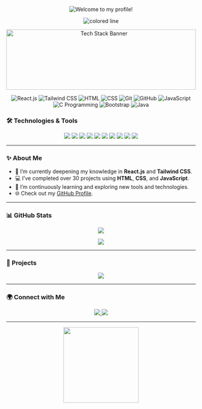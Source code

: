 <p align="center">
  <img src="https://readme-typing-svg.herokuapp.com?font=Fira+Code&size=40&duration=4000&color=FFFFFF&center=true&vCenter=true&width=800&lines=Hey%2C+I'm+Puspalal+Newar;Welcome+To+My+Profile!" alt="Welcome to my profile!" />
</p>

<p align="center">
  <img src="https://via.placeholder.com/800x3/1ABC9C/000000?text=" alt="colored line" />
</p>

<p align="center">
  <img src="https://via.placeholder.com/1200x100/FFFFFF/000000?text=Tech+Stack" alt="Tech Stack Banner" style="height: 10rem; width: 100%; object-fit: cover;"/>
</p>

<p align="center">
  <img src="https://img.shields.io/badge/React.js-00d8ff?style=for-the-badge&logo=react&logoColor=white" alt="React.js"/>
  <img src="https://img.shields.io/badge/Tailwind%20CSS-38B2AC?style=for-the-badge&logo=tailwind-css&logoColor=white" alt="Tailwind CSS"/>
  <img src="https://img.shields.io/badge/HTML-E34F26?style=for-the-badge&logo=html5&logoColor=white" alt="HTML"/>
  <img src="https://img.shields.io/badge/CSS-1572B6?style=for-the-badge&logo=css3&logoColor=white" alt="CSS"/>
  <img src="https://img.shields.io/badge/Git-F05032?style=for-the-badge&logo=git&logoColor=white" alt="Git"/>
  <img src="https://img.shields.io/badge/GitHub-181717?style=for-the-badge&logo=github&logoColor=white" alt="GitHub"/>
  <img src="https://img.shields.io/badge/JavaScript-F7DF1E?style=for-the-badge&logo=javascript&logoColor=white" alt="JavaScript"/>
  <img src="https://img.shields.io/badge/C-00599C?style=for-the-badge&logo=c&logoColor=white" alt="C Programming"/>
  <img src="https://img.shields.io/badge/Bootstrap-563D7C?style=for-the-badge&logo=bootstrap&logoColor=white" alt="Bootstrap"/>
  <img src="https://img.shields.io/badge/Java-007396?style=for-the-badge&logo=java&logoColor=white" alt="Java"/>
</p>

<p align="center">
<!--   <img src="https://i.imgur.com/4FoeH6a.png" alt="Animated banner" style="height: 10rem; width: 100%; object-fit: cover;"/> -->
</p>


### 🛠️ Technologies & Tools

<p align="center">
  <img src="https://img.shields.io/badge/Code-React.js-00d8ff?style=flat-square&logo=react" />
  <img src="https://img.shields.io/badge/Code-TailwindCSS-38B2AC?style=flat-square&logo=tailwind-css" />
  <img src="https://img.shields.io/badge/Code-HTML-E34F26?style=flat-square&logo=html5" />
  <img src="https://img.shields.io/badge/Code-CSS-1572B6?style=flat-square&logo=css3" />
  <img src="https://img.shields.io/badge/Code-JavaScript-F7DF1E?style=flat-square&logo=javascript" />
  <img src="https://img.shields.io/badge/Code-C-00599C?style=flat-square&logo=c" />
  <img src="https://img.shields.io/badge/Code-Bootstrap-563D7C?style=flat-square&logo=bootstrap" />
  <img src="https://img.shields.io/badge/Version%20Control-Git-F05032?style=flat-square&logo=git" />
  <img src="https://img.shields.io/badge/Hosting-GitHub-181717?style=flat-square&logo=github" />
  <img src="https://img.shields.io/badge/Code-Java-007396?style=flat-square&logo=java" />
</p>

---

### ✨ About Me

- 🌱 I’m currently deepening my knowledge in **React.js** and **Tailwind CSS**.
- 💻 I’ve completed over 30 projects using **HTML**, **CSS**, and **JavaScript**.
- 🎯 I’m continuously learning and exploring new tools and technologies.
- 🌐 Check out my [GitHub Profile](https://github.com/puspalalnewar).

---

### 📊 GitHub Stats

<p align="center">
  <img src="https://github-readme-stats.vercel.app/api?username=puspalalnewar&show_icons=true&theme=radical" />
</p>

<p align="center">
  <img src="https://github-readme-stats.vercel.app/api/top-langs/?username=puspalalnewar&layout=compact&theme=radical" />
</p>

---

### 🌟 Projects

<p align="center">
  <a href="https://github.com/puspalalnewar/Learning-C">
    <img src="https://github-readme-stats.vercel.app/api/pin/?username=puspalalnewar&repo=Learning-C&theme=radical" />
  </a>
</p>

---

### 🌍 Connect with Me

<p align="center">
  <a href="https://www.linkedin.com/in/puspalalnewar" target="_blank">
    <img src="https://img.shields.io/badge/LinkedIn-0077B5?style=for-the-badge&logo=linkedin&logoColor=white" />
  </a>
  <a href="https://github.com/puspalalnewar" target="_blank">
    <img src="https://img.shields.io/badge/GitHub-181717?style=for-the-badge&logo=github&logoColor=white" />
  </a>
</p>

---

<p align="center">
  <img src="https://media.giphy.com/media/13HgwGsXF0aiGY/giphy.gif" width="200px">
</p>
